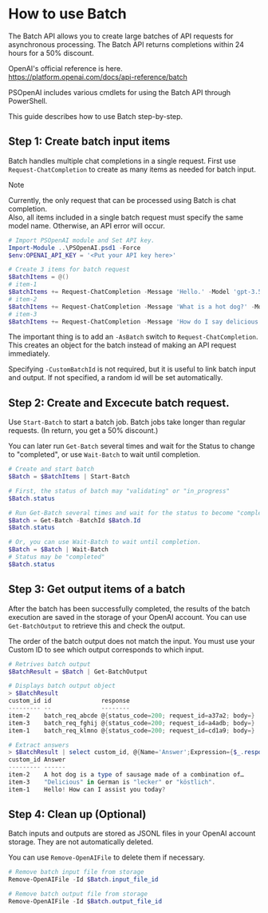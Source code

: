 # How to use Batch

The Batch API allows you to create large batches of API requests for asynchronous processing. The Batch API returns completions within 24 hours for a 50% discount.

OpenAI's official reference is here.  
https://platform.openai.com/docs/api-reference/batch

PSOpenAI includes various cmdlets for using the Batch API through PowerShell.

This guide describes how to use Batch step-by-step.

## Step 1: Create batch input items

Batch handles multiple chat completions in a single request. First use `Request-ChatCompletion` to create as many items as needed for batch input.

> [!NOTE]
> Currently, the only request that can be processed using Batch is chat completion.  
> Also, all items included in a single batch request must specify the same model name. Otherwise, an API error will occur.

```PowerShell
# Import PSOpenAI module and Set API key.
Import-Module ..\PSOpenAI.psd1 -Force
$env:OPENAI_API_KEY = '<Put your API key here>'

# Create 3 items for batch request
$BatchItems = @()
# item-1
$BatchItems += Request-ChatCompletion -Message 'Hello.' -Model 'gpt-3.5-turbo' -AsBatch -CustomBatchId 'item-1'
# item-2
$BatchItems += Request-ChatCompletion -Message 'What is a hot dog?' -Model 'gpt-3.5-turbo' -AsBatch -CustomBatchId 'item-2'
# item-3
$BatchItems += Request-ChatCompletion -Message 'How do I say delicious in German?' -Model 'gpt-3.5-turbo' -AsBatch -CustomBatchId 'item-3'
```

The important thing is to add an `-AsBatch` switch to `Request-ChatCompletion`. This creates an object for the batch instead of making an API request immediately.

Specifying `-CustomBatchId` is not required, but it is useful to link batch input and output. If not specified, a random id will be set automatically.

## Step 2: Create and Excecute batch request.

Use `Start-Batch` to start a batch job. Batch jobs take longer than regular requests. (In return, you get a 50% discount.)

You can later run `Get-Batch` several times and wait for the Status to change to "completed", or use `Wait-Batch` to wait until completion.

```PowerShell
# Create and start batch
$Batch = $BatchItems | Start-Batch

# First, the status of batch may "validating" or "in_progress"
$Batch.status

# Run Get-Batch several times and wait for the status to become "complete"
$Batch = Get-Batch -BatchId $Batch.Id
$Batch.status

# Or, you can use Wait-Batch to wait until completion. 
$Batch = $Batch | Wait-Batch
# Status may be "completed"
$Batch.status
```

## Step 3: Get output items of a batch

After the batch has been successfully completed, the results of the batch execution are saved in the storage of your OpenAI account. You can use `Get-BatchOutput` to retrieve this and check the output.

The order of the batch output does not match the input. You must use your Custom ID to see which output corresponds to which input.

```PowerShell
# Retrives batch output
$BatchResult = $Batch | Get-BatchOutput

# Displays batch output object
> $BatchResult
custom_id id              response                                     error
--------- --              --------                                     -----
item-2    batch_req_abcde @{status_code=200; request_id=a37a2; body=}
item-3    batch_req_fghij @{status_code=200; request_id=a4adb; body=}
item-1    batch_req_klmno @{status_code=200; request_id=cd1a9; body=}

# Extract answers
> $BatchResult | select custom_id, @{Name='Answer';Expression={$_.response.body.Answer}}
custom_id Answer
--------- ------
item-2    A hot dog is a type of sausage made of a combination of…
item-3    "Delicious" in German is "lecker" or "köstlich".
item-1    Hello! How can I assist you today?
```

## Step 4: Clean up (Optional)

Batch inputs and outputs are stored as JSONL files in your OpenAI account storage. They are not automatically deleted.

You can use `Remove-OpenAIFile` to delete them if necessary.

```PowerShell
# Remove batch input file from storage
Remove-OpenAIFile -Id $Batch.input_file_id

# Remove batch output file from storage
Remove-OpenAIFile -Id $Batch.output_file_id
```
